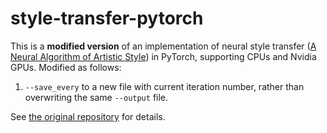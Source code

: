 # style-transfer-pytorch

This is a **modified version** of an implementation of neural style transfer ([A Neural Algorithm of Artistic Style](https://arxiv.org/abs/1508.06576)) in PyTorch, supporting CPUs and Nvidia GPUs. Modified as follows:

1. `--save_every` to a new file with current iteration number, rather than overwriting the same `--output` file.

See [the original repository](https://github.com/crowsonkb/style-transfer-pytorch) for details.
